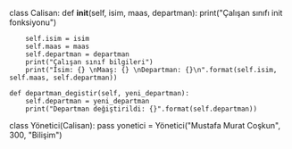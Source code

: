 class Calisan:
    def __init__(self, isim, maas, departman):
        print("Çalışan sınıfı init fonksiyonu")
        
        self.isim = isim
        self.maas = maas
        self.departman = departman
        print("Çalışan sınıf bilgileri")
        print("İsim: {} \nMaaş: {} \nDepartman: {}\n".format(self.isim, self.maas, self.departman))

    def departman_degistir(self, yeni_departman):
        self.departman = yeni_departman
        print("Departman değiştirildi: {}".format(self.departman))


class Yönetici(Calisan):
    pass
yonetici = Yönetici("Mustafa Murat Coşkun", 300, "Bilişim")

